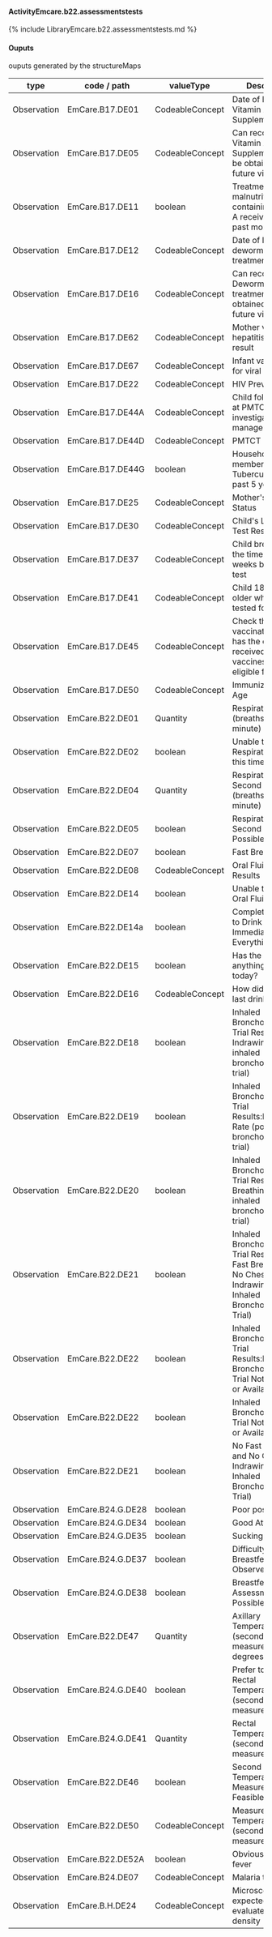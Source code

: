 #### ActivityEmcare.b22.assessmentstests

{% include LibraryEmcare.b22.assessmentstests.md %}
#### Ouputs

ouputs generated by the structureMaps

| type | code / path | valueType | Description |
|---|---|---|---|
| Observation | EmCare.B17.DE01 | CodeableConcept | Date of Last Vitamin A Supplementation |
| Observation | EmCare.B17.DE05 | CodeableConcept | Can record of Vitamin A Supplementation be obtained at a future visit? |
| Observation | EmCare.B17.DE11 | boolean | Treatment for malnutrition containing Vitamin A received in the past month? |
| Observation | EmCare.B17.DE12 | CodeableConcept | Date of last deworming treatment |
| Observation | EmCare.B17.DE16 | CodeableConcept | Can record of Deworming treatment be obtained at a future visit? |
| Observation | EmCare.B17.DE62 | CodeableConcept | Mother viral hepatitis B test result |
| Observation | EmCare.B17.DE67 | CodeableConcept | Infant vaccinated for viral hepatitis B |
| Observation | EmCare.B17.DE22 | CodeableConcept | HIV Prevalence |
| Observation | EmCare.B17.DE44A | CodeableConcept | Child followed up at PMTCT for HIV investigation or management |
| Observation | EmCare.B17.DE44D | CodeableConcept | PMTCT HIV Status |
| Observation | EmCare.B17.DE44G | boolean | Household member with Tuberculosis in the past 5 years |
| Observation | EmCare.B17.DE25 | CodeableConcept | Mother's HIV Status |
| Observation | EmCare.B17.DE30 | CodeableConcept | Child's Last HIV Test Results |
| Observation | EmCare.B17.DE37 | CodeableConcept | Child breastfed at the time or 6 weeks before HIV test |
| Observation | EmCare.B17.DE41 | CodeableConcept | Child 18 months or older when last tested for HIV |
| Observation | EmCare.B17.DE45 | CodeableConcept | Check the child’s vaccination record: has the child received all vaccines they are eligible for |
| Observation | EmCare.B17.DE50 | CodeableConcept | Immunizations for Age |
| Observation | EmCare.B22.DE01 | Quantity | Respiratory Rate (breaths per minute) |
| Observation | EmCare.B22.DE02 | boolean | Unable to perform Respiratory Rate at this time |
| Observation | EmCare.B22.DE04 | Quantity | Respiratory Rate Second Count (breaths per minute) |
| Observation | EmCare.B22.DE05 | boolean | Respiratory Rate Second Count Not Possible |
| Observation | EmCare.B22.DE07 | boolean | Fast Breathing |
| Observation | EmCare.B22.DE08 | CodeableConcept | Oral Fluid Test Results |
| Observation | EmCare.B22.DE14 | boolean | Unable to Perform Oral Fluid Test |
| Observation | EmCare.B22.DE14a | boolean | Completely Unable to Drink or Vomits Immediately / Everything |
| Observation | EmCare.B22.DE15 | boolean | Has the Child had anything to drink today? |
| Observation | EmCare.B22.DE16 | CodeableConcept | How did the child last drink |
| Observation | EmCare.B22.DE18 | boolean | Inhaled Bronchodilator Trial Results:Chest Indrawing (post inhaled bronchodilator trial) |
| Observation | EmCare.B22.DE19 | boolean | Inhaled Bronchodilator Trial Results:Respiratory Rate (post inhaled bronchodilator trial) |
| Observation | EmCare.B22.DE20 | boolean | Inhaled Bronchodilator Trial Results:Fast Breathing (post inhaled bronchodilator trial) |
| Observation | EmCare.B22.DE21 | boolean | Inhaled Bronchodilator Trial Results:No Fast Breathing and No Chest Indrawing (post Inhaled Bronchodilator Trial) |
| Observation | EmCare.B22.DE22 | boolean | Inhaled Bronchodilator Trial Results:Inhaled Bronchodilator Trial Not Feasible or Available |
| Observation | EmCare.B22.DE22 | boolean | Inhaled Bronchodilator Trial Not Feasible or Available |
| Observation | EmCare.B22.DE21 | boolean | No Fast Breathing and No Chest Indrawing (post Inhaled Bronchodilator Trial) |
| Observation | EmCare.B24.G.DE28 | boolean | Poor positioning |
| Observation | EmCare.B24.G.DE34 | boolean | Good Attachment |
| Observation | EmCare.B24.G.DE35 | boolean | Sucking Effectively |
| Observation | EmCare.B24.G.DE37 | boolean | Difficulty Breastfeeding Observed |
| Observation | EmCare.B24.G.DE38 | boolean | Breastfeeding Assessment Not Possible |
| Observation | EmCare.B22.DE47 | Quantity | Axillary Temperature (second measurement, degrees Celcius) |
| Observation | EmCare.B24.G.DE40 | boolean | Prefer to take Rectal Temperature (second measurement) |
| Observation | EmCare.B24.G.DE41 | Quantity | Rectal Temperature (second measurement) |
| Observation | EmCare.B22.DE46 | boolean | Second Temperature Measurement Not Feasible |
| Observation | EmCare.B22.DE50 | CodeableConcept | Measured Temperature (second measurement) |
| Observation | EmCare.B22.DE52A | boolean | Obvious cause of fever |
| Observation | EmCare.B24.DE07 | CodeableConcept | Malaria test |
| Observation | EmCare.B.H.DE24 | CodeableConcept | Microscopists expected to evaluate parasite density |

